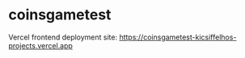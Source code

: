 # coinsgametest

Vercel frontend deployment site:
https://coinsgametest-kicsiffelhos-projects.vercel.app